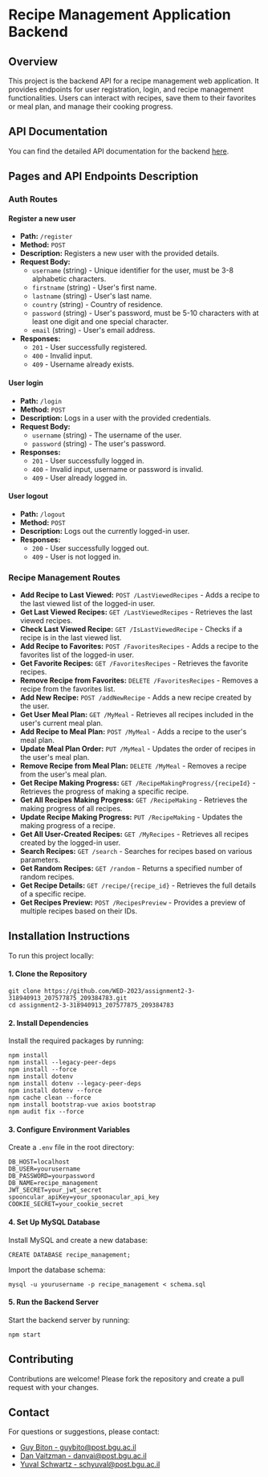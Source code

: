 <h1>Recipe Management Application Backend</h1>

<h2>Overview</h2>

<p>
  This project is the backend API for a recipe management web application. It provides endpoints for user registration, login, and recipe management functionalities. Users can interact with recipes, save them to their favorites or meal plan, and manage their cooking progress.
</p>

<h2>API Documentation</h2>

<p>
  You can find the detailed API documentation for the backend <a href="https://app.swaggerhub.com/apis/GuyBiton/Register/1.0.0">here</a>.
</p>

<h2>Pages and API Endpoints Description</h2>

<h3>Auth Routes</h3>

<h4>Register a new user</h4>

<ul>
  <li><strong>Path:</strong> <code>/register</code></li>
  <li><strong>Method:</strong> <code>POST</code></li>
  <li><strong>Description:</strong> Registers a new user with the provided details.</li>
  <li><strong>Request Body:</strong>
    <ul>
      <li><code>username</code> (string) - Unique identifier for the user, must be 3-8 alphabetic characters.</li>
      <li><code>firstname</code> (string) - User's first name.</li>
      <li><code>lastname</code> (string) - User's last name.</li>
      <li><code>country</code> (string) - Country of residence.</li>
      <li><code>password</code> (string) - User's password, must be 5-10 characters with at least one digit and one special character.</li>
      <li><code>email</code> (string) - User's email address.</li>
    </ul>
  </li>
  <li><strong>Responses:</strong>
    <ul>
      <li><code>201</code> - User successfully registered.</li>
      <li><code>400</code> - Invalid input.</li>
      <li><code>409</code> - Username already exists.</li>
    </ul>
  </li>
</ul>

<h4>User login</h4>

<ul>
  <li><strong>Path:</strong> <code>/login</code></li>
  <li><strong>Method:</strong> <code>POST</code></li>
  <li><strong>Description:</strong> Logs in a user with the provided credentials.</li>
  <li><strong>Request Body:</strong>
    <ul>
      <li><code>username</code> (string) - The username of the user.</li>
      <li><code>password</code> (string) - The user's password.</li>
    </ul>
  </li>
  <li><strong>Responses:</strong>
    <ul>
      <li><code>201</code> - User successfully logged in.</li>
      <li><code>400</code> - Invalid input, username or password is invalid.</li>
      <li><code>409</code> - User already logged in.</li>
    </ul>
  </li>
</ul>

<h4>User logout</h4>

<ul>
  <li><strong>Path:</strong> <code>/logout</code></li>
  <li><strong>Method:</strong> <code>POST</code></li>
  <li><strong>Description:</strong> Logs out the currently logged-in user.</li>
  <li><strong>Responses:</strong>
    <ul>
      <li><code>200</code> - User successfully logged out.</li>
      <li><code>409</code> - User is not logged in.</li>
    </ul>
  </li>
</ul>

<h3>Recipe Management Routes</h3>

<ul>
  <li><strong>Add Recipe to Last Viewed:</strong> <code>POST /LastViewedRecipes</code> - Adds a recipe to the last viewed list of the logged-in user.</li>
  <li><strong>Get Last Viewed Recipes:</strong> <code>GET /LastViewedRecipes</code> - Retrieves the last viewed recipes.</li>
  <li><strong>Check Last Viewed Recipe:</strong> <code>GET /IsLastViewedRecipe</code> - Checks if a recipe is in the last viewed list.</li>
  <li><strong>Add Recipe to Favorites:</strong> <code>POST /FavoritesRecipes</code> - Adds a recipe to the favorites list of the logged-in user.</li>
  <li><strong>Get Favorite Recipes:</strong> <code>GET /FavoritesRecipes</code> - Retrieves the favorite recipes.</li>
  <li><strong>Remove Recipe from Favorites:</strong> <code>DELETE /FavoritesRecipes</code> - Removes a recipe from the favorites list.</li>
  <li><strong>Add New Recipe:</strong> <code>POST /addNewRecipe</code> - Adds a new recipe created by the user.</li>
  <li><strong>Get User Meal Plan:</strong> <code>GET /MyMeal</code> - Retrieves all recipes included in the user's current meal plan.</li>
  <li><strong>Add Recipe to Meal Plan:</strong> <code>POST /MyMeal</code> - Adds a recipe to the user's meal plan.</li>
  <li><strong>Update Meal Plan Order:</strong> <code>PUT /MyMeal</code> - Updates the order of recipes in the user's meal plan.</li>
  <li><strong>Remove Recipe from Meal Plan:</strong> <code>DELETE /MyMeal</code> - Removes a recipe from the user's meal plan.</li>
  <li><strong>Get Recipe Making Progress:</strong> <code>GET /RecipeMakingProgress/{recipeId}</code> - Retrieves the progress of making a specific recipe.</li>
  <li><strong>Get All Recipes Making Progress:</strong> <code>GET /RecipeMaking</code> - Retrieves the making progress of all recipes.</li>
  <li><strong>Update Recipe Making Progress:</strong> <code>PUT /RecipeMaking</code> - Updates the making progress of a recipe.</li>
  <li><strong>Get All User-Created Recipes:</strong> <code>GET /MyRecipes</code> - Retrieves all recipes created by the logged-in user.</li>
  <li><strong>Search Recipes:</strong> <code>GET /search</code> - Searches for recipes based on various parameters.</li>
  <li><strong>Get Random Recipes:</strong> <code>GET /random</code> - Returns a specified number of random recipes.</li>
  <li><strong>Get Recipe Details:</strong> <code>GET /recipe/{recipe_id}</code> - Retrieves the full details of a specific recipe.</li>
  <li><strong>Get Recipes Preview:</strong> <code>POST /RecipesPreview</code> - Provides a preview of multiple recipes based on their IDs.</li>
</ul>

<h2>Installation Instructions</h2>

<p>To run this project locally:</p>

<h4>1. Clone the Repository</h4>

<pre><code>git clone https://github.com/WED-2023/assignment2-3-318940913_207577875_209384783.git
cd assignment2-3-318940913_207577875_209384783
</code></pre>

<h4>2. Install Dependencies</h4>

<p>Install the required packages by running:</p>

<pre><code>npm install
npm install --legacy-peer-deps
npm install --force
npm install dotenv
npm install dotenv --legacy-peer-deps
npm install dotenv --force
npm cache clean --force
npm install bootstrap-vue axios bootstrap
npm audit fix --force
</code></pre>

<h4>3. Configure Environment Variables</h4>

<p>Create a <code>.env</code> file in the root directory:</p>

<pre><code>DB_HOST=localhost
DB_USER=yourusername
DB_PASSWORD=yourpassword
DB_NAME=recipe_management
JWT_SECRET=your_jwt_secret
spooncular_apiKey=your_spoonacular_api_key
COOKIE_SECRET=your_cookie_secret
</code></pre>

<h4>4. Set Up MySQL Database</h4>

<p>Install MySQL and create a new database:</p>

<pre><code>CREATE DATABASE recipe_management;
</code></pre>

<p>Import the database schema:</p>

<pre><code>mysql -u yourusername -p recipe_management &lt; schema.sql
</code></pre>

<h4>5. Run the Backend Server</h4>

<p>Start the backend server by running:</p>

<pre><code>npm start
</code></pre>

<h2>Contributing</h2>

<p>Contributions are welcome! Please fork the repository and create a pull request with your changes.</p>

<h2>Contact</h2>

<p>For questions or suggestions, please contact:</p>

<ul>
  <li><a href="mailto:guybito@post.bgu.ac.il">Guy Biton - guybito@post.bgu.ac.il</a></li>
  <li><a href="mailto:danvai@post.bgu.ac.il">Dan Vaitzman - danvai@post.bgu.ac.il</a></li>
  <li><a href="mailto:schyuval@post.bgu.ac.il">Yuval Schwartz - schyuval@post.bgu.ac.il</a></li>
</ul>
